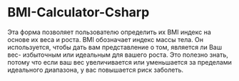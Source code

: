 # BMI-Calculator-Csharp
 Эта форма позволяет пользователю определить их BMI индекс на основе их веса и роста. BMI обозначает индекс массы тела. Он используется, чтобы дать вам представление о том, является ли Ваш вес- избыточным или идеальным для вашего роста. Это полезно знать, потому что если ваш вес увеличивается или уменьшается за пределами идеального диапазона, у вас повышается риск заболеть.
